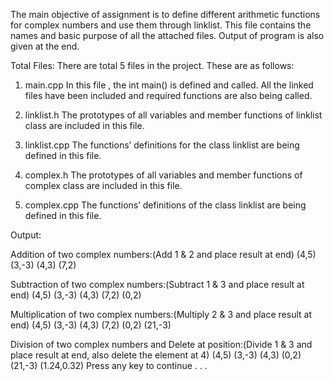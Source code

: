 The main objective of assignment is to define different arithmetic functions for complex numbers and use them through linklist. This file contains the names and basic purpose of all the attached files. Output of program is also given at the end.

Total Files:
	    There are total 5 files in the project. These are as follows:
  
1.	main.cpp 
      In this file , the int main() is defined and called. All the linked files have been included and required functions are also being called.

2.	linklist.h
      The prototypes of all variables and member functions of  linklist class are included in this file.

3.	linklist.cpp
      The functions’ definitions  for the class linklist are being defined in this file.

4.	complex.h
      The prototypes of all variables and member functions of  complex class are included in this file.

5.	complex.cpp
      The functions’ definitions  of  the class linklist are being defined in this file.
      
Output:

Addition of two complex numbers:(Add 1 & 2 and place result at end)
(4,5)
(3,-3)
(4,3)
(7,2)

Subtraction of two complex numbers:(Subtract 1 & 3 and place result at end)
(4,5)
(3,-3)
(4,3)
(7,2)
(0,2)

Multiplication of two complex numbers:(Multiply 2 & 3 and place result at end)
(4,5)
(3,-3)
(4,3)
(7,2)
(0,2)
(21,-3)

Division of two complex numbers and Delete at position:(Divide 1 & 3 and place result at end, also delete the element at 4)
(4,5)
(3,-3)
(4,3)
(0,2)
(21,-3)
(1.24,0.32)
Press any key to continue . . .


 

